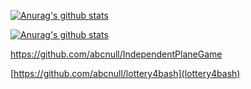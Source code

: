 [![Anurag's github stats](https://github-readme-stats.vercel.app/api?username=abcnull&theme=radical)](https://github.com/anuraghazra/github-readme-stats)

[![Anurag's github stats](https://github-readme-stats.vercel.app/api?username=abcnull&theme=radical)](https://github.com/abcnull/webuitest4j)


https://github.com/abcnull/IndependentPlaneGame

[https://github.com/abcnull/lottery4bash](lottery4bash)
